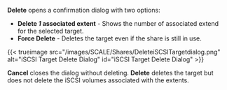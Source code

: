 &NewLine;

**Delete** opens a confirmation dialog with two options:
* **Delete *1* associated extent** - Shows the number of associated extend for the selected target.
* **Force Delete** - Deletes the target even if the share is still in use.

{{< trueimage src="/images/SCALE/Shares/DeleteiSCSITargetdialog.png" alt="iSCSI Target Delete Dialog" id="iSCSI Target Delete Dialog" >}}

**Cancel** closes the dialog without deleting.
**Delete** deletes the target but does not delete the iSCSI volumes associated with the extents.
